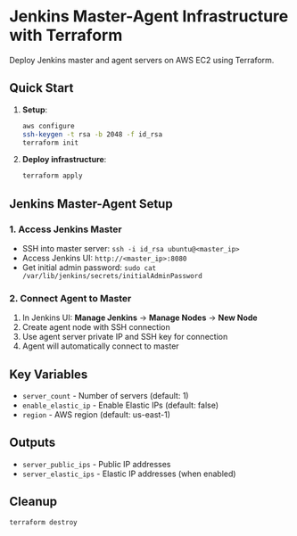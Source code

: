 # Jenkins Master-Agent Infrastructure with Terraform

Deploy Jenkins master and agent servers on AWS EC2 using Terraform.

## Quick Start

1. **Setup**:
   ```bash
   aws configure
   ssh-keygen -t rsa -b 2048 -f id_rsa
   terraform init
   ```

2. **Deploy infrastructure**:
   ```bash
   terraform apply
   ```

## Jenkins Master-Agent Setup

### 1. Access Jenkins Master
- SSH into master server: `ssh -i id_rsa ubuntu@<master_ip>`
- Access Jenkins UI: `http://<master_ip>:8080`
- Get initial admin password: `sudo cat /var/lib/jenkins/secrets/initialAdminPassword`

### 2. Connect Agent to Master
1. In Jenkins UI: **Manage Jenkins** → **Manage Nodes** → **New Node**
2. Create agent node with SSH connection
3. Use agent server private IP and SSH key for connection
4. Agent will automatically connect to master

## Key Variables
- `server_count` - Number of servers (default: 1)
- `enable_elastic_ip` - Enable Elastic IPs (default: false)
- `region` - AWS region (default: us-east-1)

## Outputs
- `server_public_ips` - Public IP addresses
- `server_elastic_ips` - Elastic IP addresses (when enabled)

## Cleanup
```bash
terraform destroy
```